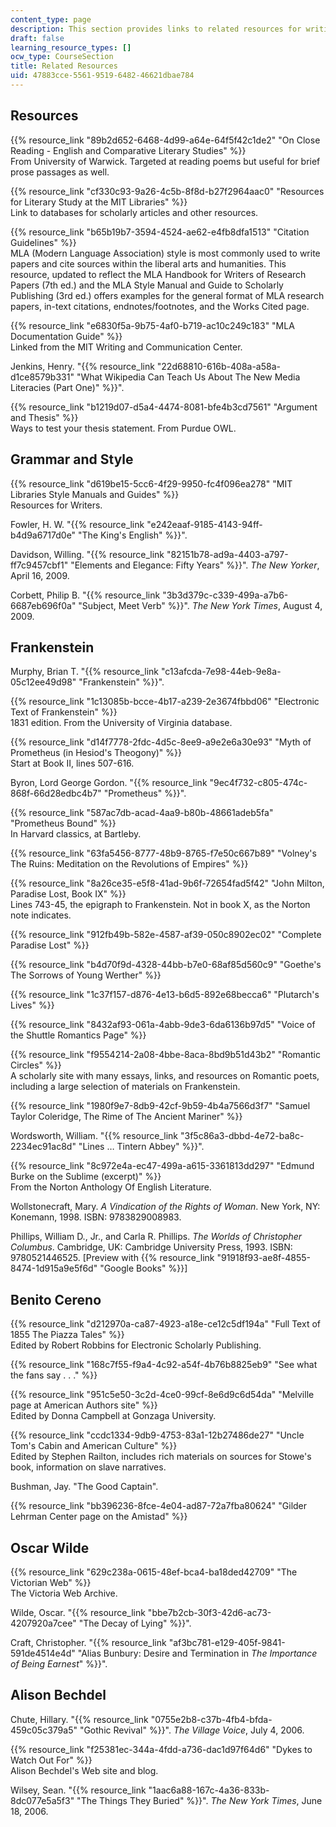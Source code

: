 ```yaml
---
content_type: page
description: This section provides links to related resources for writing about literature.
draft: false
learning_resource_types: []
ocw_type: CourseSection
title: Related Resources
uid: 47883cce-5561-9519-6482-46621dbae784
---
```

## Resources

{{% resource_link "89b2d652-6468-4d99-a64e-64f5f42c1de2" "On Close Reading - English and Comparative Literary Studies" %}}      
From University of Warwick. Targeted at reading poems but useful for brief prose passages as well.

{{% resource_link "cf330c93-9a26-4c5b-8f8d-b27f2964aac0" "Resources for Literary Study at the MIT Libraries" %}}      
Link to databases for scholarly articles and other resources.

{{% resource_link "b65b19b7-3594-4524-ae62-e4fb8dfa1513" "Citation Guidelines" %}}      
MLA (Modern Language Association) style is most commonly used to write papers and cite sources within the liberal arts and humanities. This resource, updated to reflect the MLA Handbook for Writers of Research Papers (7th ed.) and the MLA Style Manual and Guide to Scholarly Publishing (3rd ed.) offers examples for the general format of MLA research papers, in-text citations, endnotes/footnotes, and the Works Cited page.

{{% resource_link "e6830f5a-9b75-4af0-b719-ac10c249c183" "MLA Documentation Guide" %}}      
Linked from the MIT Writing and Communication Center.

Jenkins, Henry. "{{% resource_link "22d68810-616b-408a-a58a-d1ce8579b331" "What Wikipedia Can Teach Us About The New Media Literacies (Part One)" %}}".

{{% resource_link "b1219d07-d5a4-4474-8081-bfe4b3cd7561" "Argument and Thesis" %}}      
Ways to test your thesis statement. From Purdue OWL.

## Grammar and Style

{{% resource_link "d619be15-5cc6-4f29-9950-fc4f096ea278" "MIT Libraries Style Manuals and Guides" %}}      
Resources for Writers.

Fowler, H. W. "{{% resource_link "e242eaaf-9185-4143-94ff-b4d9a6717d0e" "The King's English" %}}".

Davidson, Willing. "{{% resource_link "82151b78-ad9a-4403-a797-ff7c9457cbf1" "Elements and Elegance: Fifty Years" %}}". *The New Yorker*, April 16, 2009.

Corbett, Philip B. "{{% resource_link "3b3d379c-c339-499a-a7b6-6687eb696f0a" "Subject, Meet Verb" %}}". *The New York Times*, August 4, 2009.

## Frankenstein

Murphy, Brian T. "{{% resource_link "c13afcda-7e98-44eb-9e8a-05c12ee49d98" "Frankenstein" %}}".

{{% resource_link "1c13085b-bcce-4b17-a239-2e3674fbbd06" "Electronic Text of Frankenstein" %}}      
1831 edition. From the University of Virginia database.

{{% resource_link "d14f7778-2fdc-4d5c-8ee9-a9e2e6a30e93" "Myth of Prometheus (in Hesiod's Theogony)" %}}      
Start at Book II, lines 507-616.

Byron, Lord George Gordon. "{{% resource_link "9ec4f732-c805-474c-868f-66d28edbc4b7" "Prometheus" %}}".

{{% resource_link "587ac7db-acad-4aa9-b80b-48661adeb5fa" "Prometheus Bound" %}}      
In Harvard classics, at Bartleby.

{{% resource_link "63fa5456-8777-48b9-8765-f7e50c667b89" "Volney's The Ruins: Meditation on the Revolutions of Empires" %}}

{{% resource_link "8a26ce35-e5f8-41ad-9b6f-72654fad5f42" "John Milton, Paradise Lost, Book IX" %}}      
Lines 743-45, the epigraph to Frankenstein. Not in book X, as the Norton note indicates.

{{% resource_link "912fb49b-582e-4587-af39-050c8902ec02" "Complete Paradise Lost" %}}

{{% resource_link "b4d70f9d-4328-44bb-b7e0-68af85d560c9" "Goethe's The Sorrows of Young Werther" %}}

{{% resource_link "1c37f157-d876-4e13-b6d5-892e68becca6" "Plutarch's Lives" %}}

{{% resource_link "8432af93-061a-4abb-9de3-6da6136b97d5" "Voice of the Shuttle Romantics Page" %}}

{{% resource_link "f9554214-2a08-4bbe-8aca-8bd9b51d43b2" "Romantic Circles" %}}      
A scholarly site with many essays, links, and resources on Romantic poets, including a large selection of materials on Frankenstein.

{{% resource_link "1980f9e7-8db9-42cf-9b59-4b4a7566d3f7" "Samuel Taylor Coleridge, The Rime of The Ancient Mariner" %}}

Wordsworth, William. "{{% resource_link "3f5c86a3-dbbd-4e72-ba8c-2234ec91ac8d" "Lines … Tintern Abbey" %}}".

{{% resource_link "8c972e4a-ec47-499a-a615-3361813dd297" "Edmund Burke on the Sublime (excerpt)" %}}      
From the Norton Anthology Of English Literature.

Wollstonecraft, Mary. *A Vindication of the Rights of Woman*. New York, NY: Konemann, 1998. ISBN: 9783829008983.

Phillips, William D., Jr., and Carla R. Phillips. *The Worlds of Christopher Columbus*. Cambridge, UK: Cambridge University Press, 1993. ISBN: 9780521446525. \[Preview with {{% resource_link "91918f93-ae8f-4855-8474-1d915a9e5f6d" "Google Books" %}}\]

## Benito Cereno

{{% resource_link "d212970a-ca87-4923-a18e-ce12c5df194a" "Full Text of 1855 The Piazza Tales" %}}      
Edited by Robert Robbins for Electronic Scholarly Publishing.

{{% resource_link "168c7f55-f9a4-4c92-a54f-4b76b8825eb9" "See what the fans say . . ." %}}

{{% resource_link "951c5e50-3c2d-4ce0-99cf-8e6d9c6d54da" "Melville page at American Authors site" %}}      
Edited by Donna Campbell at Gonzaga University.

{{% resource_link "ccdc1334-9db9-4753-83a1-12b27486de27" "Uncle Tom's Cabin and American Culture" %}}      
Edited by Stephen Railton, includes rich materials on sources for Stowe's book, information on slave narratives.

Bushman, Jay. "The Good Captain".

{{% resource_link "bb396236-8fce-4e04-ad87-72a7fba80624" "Gilder Lehrman Center page on the Amistad" %}}

## Oscar Wilde

{{% resource_link "629c238a-0615-48ef-bca4-ba18ded42709" "The Victorian Web" %}}      
The Victoria Web Archive.

Wilde, Oscar. "{{% resource_link "bbe7b2cb-30f3-42d6-ac73-4207920a7cee" "The Decay of Lying" %}}".

Craft, Christopher. "{{% resource_link "af3bc781-e129-405f-9841-591de4514e4d" "Alias Bunbury: Desire and Termination in *The Importance of Being Earnest*" %}}".

## Alison Bechdel

Chute, Hillary. "{{% resource_link "0755e2b8-c37b-4fb4-bfda-459c05c379a5" "Gothic Revival" %}}". *The Village Voice*, July 4, 2006.

{{% resource_link "f25381ec-344a-4fdd-a736-dac1d97f64d6" "Dykes to Watch Out For" %}}      
Alison Bechdel's Web site and blog.

Wilsey, Sean. "{{% resource_link "1aac6a88-167c-4a36-833b-8dc077e5a5f3" "The Things They Buried" %}}". *The New York Times*, June 18, 2006.
